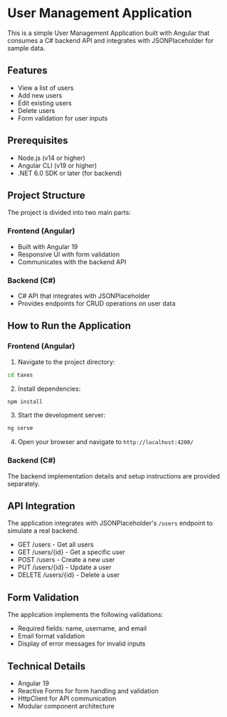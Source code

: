 # User Management Application

This is a simple User Management Application built with Angular that consumes a C# backend API and integrates with JSONPlaceholder for sample data.

## Features

- View a list of users
- Add new users
- Edit existing users
- Delete users
- Form validation for user inputs

## Prerequisites

- Node.js (v14 or higher)
- Angular CLI (v19 or higher)
- .NET 6.0 SDK or later (for backend)

## Project Structure

The project is divided into two main parts:

### Frontend (Angular)

- Built with Angular 19
- Responsive UI with form validation
- Communicates with the backend API

### Backend (C#)

- C# API that integrates with JSONPlaceholder
- Provides endpoints for CRUD operations on user data

## How to Run the Application

### Frontend (Angular)

1. Navigate to the project directory:
```bash
cd taxes
```

2. Install dependencies:
```bash
npm install
```

3. Start the development server:
```bash
ng serve
```

4. Open your browser and navigate to `http://localhost:4200/`

### Backend (C#)

The backend implementation details and setup instructions are provided separately.

## API Integration

The application integrates with JSONPlaceholder's `/users` endpoint to simulate a real backend.

- GET /users - Get all users
- GET /users/{id} - Get a specific user
- POST /users - Create a new user
- PUT /users/{id} - Update a user
- DELETE /users/{id} - Delete a user

## Form Validation

The application implements the following validations:

- Required fields: name, username, and email
- Email format validation
- Display of error messages for invalid inputs

## Technical Details

- Angular 19
- Reactive Forms for form handling and validation
- HttpClient for API communication
- Modular component architecture

